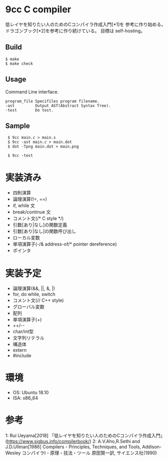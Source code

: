9cc C compiler
===
低レイヤを知りたい人のためのCコンパイラ作成入門[*1]を
参考に作り始める。 ドラゴンブック[*2]を参考に作り続けている。
目標は self-hosting。

Build
-----
    $ make
    $ make check
    
Usage
-----
Command Line interface.

    program_file Specifiles program filename.
    -ast         Output AST(Abstract Syntax Tree). 
    -test        Do test.

Sample
------

     $ 9cc main.c > main.s
     $ 9cc -ast main.c > main.dot
     $ dot -Tpng main.dot > main.png
     
     $ 9cc -test
    
# 実装済み

* 四則演算
* 論理演算(!=, ==)
* if, while 文
* break/continue 文
* コメント文(/* C style */)
* 引数[あり|なし]の関数定義
* 引数[あり|なし]の関数呼び出し
* ローカル変数
* 単項演算子(-/& address-of/* pointer dereference)
* ポインタ

# 実装予定

* 論理演算(&&, ||, &, |)
* for, do while, switch
* コメント文(// C++ style)
* グローバル変数
* 配列
* 単項演算子(+)
* ++/--
* char/int型
* 文字列リテラル
* 構造体
* extern
* #include

# 環境

* OS: Ubuntu 18.10
* ISA: x86_64

# 参考
1: Rui Ueyama[2018] 「低レイヤを知りたい人のためのCコンパイラ作成入門」(https://www.sigbus.info/compilerbook/)
2: A.V.Aho,R.Sethi and J.D.Ullman[1986] Compilers - Principles, Techniques, and Tools, Addison-Wesley
コンパイラⅠ - 原理・技法・ツール 原田賢一訳, サイエンス社(1990)
